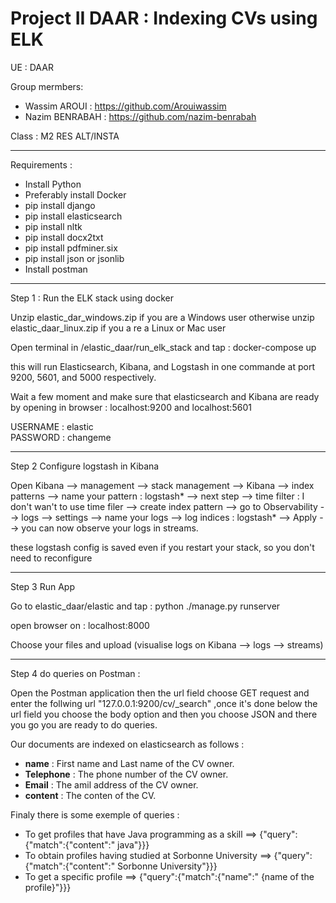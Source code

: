 # Project II DAAR : Indexing CVs using ELK

UE : DAAR

Group mermbers:
- Wassim AROUI : https://github.com/Arouiwassim
- Nazim BENRABAH : https://github.com/nazim-benrabah

Class : M2 RES ALT/INSTA


----------------------------------------------------------------------------------------------------------
Requirements :

- Install Python
- Preferably install Docker
- pip install django
- pip install elasticsearch
- pip install nltk
- pip install docx2txt
- pip install pdfminer.six
- pip install json or jsonlib
- Install postman

------------------------------------------------------------------------------------------------------------------------ 
Step 1 : Run the ELK stack using docker

Unzip elastic_dar_windows.zip if you are a Windows user otherwise unzip elastic_daar_linux.zip if you a re a Linux or Mac user

Open terminal in /elastic_daar/run_elk_stack  and tap : docker-compose up

this will run Elasticsearch, Kibana, and Logstash in one commande at port 9200, 5601, and 5000 respectively.

Wait a few moment and make sure that elasticsearch and Kibana are ready by opening in browser : localhost:9200  and  localhost:5601

USERNAME : elastic  
PASSWORD : changeme


-------------------------------------------------------------------------------------------------------------------------
Step 2 Configure logstash in Kibana

Open Kibana --> management --> stack management --> Kibana --> index patterns --> name your pattern : logstash* --> next step --> time filter : I don't wan't to use time filer --> create index pattern --> go to Observability --> logs --> settings --> name your logs --> log indices : logstash* --> Apply --> you can now observe your logs in streams.

these logstash config is saved even if you restart your stack, so you don't need to reconfigure

-------------------------------------------------------------------------------------------------------------------------
Step 3 Run App

Go to elastic_daar/elastic and tap : python ./manage.py runserver

open browser on : localhost:8000

Choose your files and upload (visualise logs on Kibana --> logs --> streams)

-------------------------------------------------------------------------------------------------------------------------

Step 4 do queries on Postman :

Open the Postman application then the url field choose GET request and enter the follwing url "127.0.0.1:9200/cv/_search" ,once it's done below the url field you choose the body option and then you choose JSON and there you go you are ready to do queries.

 Our documents are indexed on elasticsearch as follows :
 - **name** : First name and Last name of the CV owner.
 - **Telephone** :  The phone number of the CV owner.
 - **Email** : The amil address of the CV owner.
 - **content** : The conten of the CV.


 Finaly there is some exemple of queries :
 
 - To get profiles that have Java programming as a skill ==> {"query":{"match":{"content":" java"}}}
 - To obtain profiles having studied at Sorbonne University  ==> {"query":{"match":{"content":" Sorbonne University"}}}
 - To get a specific profile  ==> {"query":{"match":{"name":" {name of the profile}"}}}


